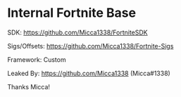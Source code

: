 # Internal Fortnite Base

SDK: https://github.com/Micca1338/FortniteSDK

Sigs/Offsets: https://github.com/Micca1338/Fortnite-Sigs

Framework: Custom

Leaked By: https://github.com/Micca1338 (Micca#1338)

Thanks Micca!
